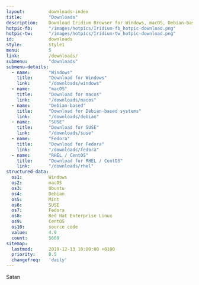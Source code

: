 ```yaml
---
layout:			downloads-index
title:			"Downloads"
description:	Download Iridium Browser for Windows, macOS, Debian-based systems, SUSE Leap and Tumbleweed, Fedora, Red Hat Enterprise Linux / CentOS.
hotpic-fb:		"/images/hotpics/Iridium-fb_hotpic-download.png"
hotpic-tw:		"/images/hotpics/Iridium-tw_hotpic-download.png"
id:				downloads
style:			style1
menu:			5
link:			/downloads/
submenu:		"downloads"
submenu-details:
  - name:		"Windows"
    title:		"Download for Windows"
    link:		"/downloads/windows"
  - name:		"macOS"
    title:		"Download for macos"
    link:		"/downloads/macos"
  - name:		"Debian-based"
    title:		"Download for Debian-based systems"
    link:		"/downloads/debian"
  - name:		"SUSE"
    title:		"Download for SUSE"
    link:		"/downloads/suse"
  - name:		"Fedora"
    title:		"Download for Fedora"
    link:		"/downloads/fedora"
  - name:		"RHEL / CentOS"
    title:		"Download for RHEL / CentOS"
    link:		"/downloads/rhel"
structured-data:
  os1:			Windows
  os2:			macOS
  os3:			Ubuntu
  os4:			Debian
  os5:			Mint
  os6:			SUSE
  os7:			Fedora
  os8:			Red Hat Enterprise Linux
  os9:			CentOS
  os10:			source code
  value:		4.9
  count:		5669
sitemap:
  lastmod:		2019-12-13 10:00:00 +0100
  priority:		0.5
  changefreq:	'daily'
---
```


Satan
